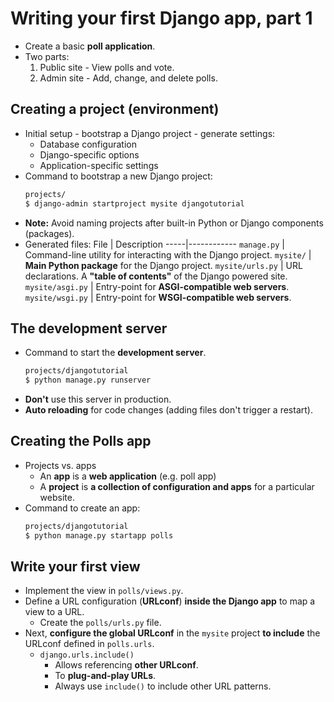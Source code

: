 # Writing your first Django app, part 1

- Create a basic **poll application**.
- Two parts:
  1. Public site - View polls and vote.
  2. Admin site - Add, change, and delete polls.

## Creating a project (environment)

- Initial setup - bootstrap a Django project - generate settings:
  - Database configuration
  - Django-specific options
  - Application-specific settings
- Command to bootstrap a new Django project:
  ```bash
  projects/ 
  $ django-admin startproject mysite djangotutorial
  ```
- **Note:** Avoid naming projects after built-in Python or Django components (packages).
- Generated files:
  File | Description
  -----|------------
  `manage.py` | Command-line utility for interacting with the Django project.
  `mysite/` | **Main Python package** for the Django project.
  `mysite/urls.py` | URL declarations. A **"table of contents"** of the Django powered site.
  `mysite/asgi.py` | Entry-point for **ASGI-compatible web servers**.
  `mysite/wsgi.py` | Entry-point for **WSGI-compatible web servers**.

## The development server

- Command to start the **development server**.
  ```bash
  projects/djangotutorial 
  $ python manage.py runserver
  ```
- **Don't** use this server in production.
- **Auto reloading** for code changes (adding files don't trigger a restart). 

## Creating the Polls app

- Projects vs. apps
  - An **app** is a **web application** (e.g. poll app)
  - A **project** is  **a collection of configuration and apps** for a particular website.
- Command to create an app:
  ```bash
  projects/djangotutorial 
  $ python manage.py startapp polls
  ```

## Write your first view

- Implement the view in `polls/views.py`.
- Define a URL configuration (**URLconf**) **inside the Django app** to map a view to a URL.
  - Create the `polls/urls.py` file.
- Next, **configure the global URLconf** in the `mysite` project **to include** the URLconf defined in `polls.urls`.
  - `django.urls.include()`
    - Allows referencing **other URLconf**.
    - To **plug-and-play URLs**.
    - Always use `include()` to include other URL patterns.
